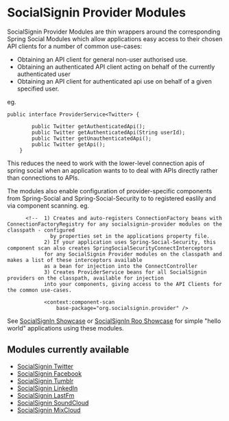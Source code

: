 SocialSignin Provider Modules
=============================

SocialSignin Provider Modules are thin wrappers around the corresponding Spring Social Modules which allow
applications easy access to their chosen API clients for a number of common use-cases:

- Obtaining an API client for general non-user authorised use.
- Obtaining an authenticated API client acting on behalf of the currently authenticated user
- Obtaining an API client for authenticated api use on behalf of a given specified user.

eg.

```
public interface ProviderService<Twitter> {  				
		
		public Twitter getAuthenticatedApi();
		public Twitter getAuthenticatedApi(String userId);
		public Twitter getUnauthenticatedApi();
		public Twitter getApi();
	}

```

This reduces the need to work with the lower-level connection apis of spring social when an 
application wants to to deal with APIs directly rather than connections to APIs. 

The modules also enable configuration of provider-specific components from Spring-Social and Spring-Social-Security
to to registered easlily and via component scanning.
eg.
```
      <!--  1) Creates and auto-registers ConnectionFactory beans with ConnectionFactoryRegistry for any socialsignin-provider modules on the classpath - configured
              by properties set in the applications property file.
            2) If your application uses Spring-Social-Security, this component scan also creates SpringSocialSecurityConnectInterceptors
            for any SocialSignin Provider modules on the classpath and makes a list of these interceptors available
            as a bean for injection into the ConnectController
            3) Creates ProviderService beans for all SocialSignin providers on the classpath, available for injection
            into your components, giving access to the API Clients for the common use-cases.
      
			<context:component-scan
				base-package="org.socialsignin.provider" />
```



See <a href="https://github.com/socialsignin/socialsignin-showcase">SocialSignIn Showcase</a> or <a href="https://github.com/socialsignin/socialsignin-roo-showcase">SocialSignIn Roo Showcase</a>
for simple "hello world" applications using these modules.

Modules currently available
---------------------------

* <a href="https://github.com/socialsignin/socialsignin-twitter" >SocialSignin Twitter</a>
* <a href="https://github.com/socialsignin/socialsignin-facebook" >SocialSignin Facebook</a>
* <a href="https://github.com/socialsignin/socialsignin-tumblr" >SocialSignin Tumblr</a>
* <a href="https://github.com/socialsignin/socialsignin-linkedin" >SocialSignin LinkedIn</a>
* <a href="https://github.com/socialsignin/socialsignin-lastfm" >SocialSignin LastFm</a>
* <a href="https://github.com/socialsignin/socialsignin-soundcloud" >SocialSignin SoundCloud</a>
* <a href="https://github.com/socialsignin/socialsignin-mixcloud" >SocialSignin MixCloud</a>
